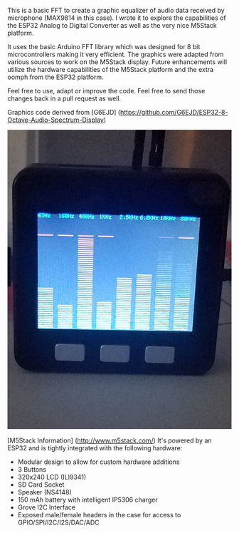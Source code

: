 This is a basic FFT to create a graphic equalizer of audio data received by microphone (MAX9814 in this case).   I wrote it to explore the capabilities of the ESP32 Analog to Digital Converter as well as the very nice M5Stack platform.

It uses the basic Arduino FFT library which was designed for 8 bit microcontrollers making it very efficient. The graphics were adapted from various sources to work on the M5Stack display.  Future enhancements will utilize the hardware capabilities of the M5Stack platform and the extra oomph from the ESP32 platform.

Feel free to use, adapt or improve the code.  Feel free to send those changes back in a pull request as well.

Graphics code derived from [G6EJD] (https://github.com/G6EJD/ESP32-8-Octave-Audio-Spectrum-Display)

![alt text](https://raw.githubusercontent.com/ElectroMagus/M5-FFT/master/FFT%20Demo.jpg)


[M5Stack Information] (http://www.m5stack.com/)
It's powered by an ESP32 and is tightly integrated with the following hardware:
- Modular design to allow for custom hardware additions
- 3 Buttons
- 320x240 LCD (ILI9341)
- SD Card Socket
- Speaker (NS4148)
- 150 mAh battery with intelligent IP5306 charger
- Grove I2C Interface
- Exposed male/female headers in the case for access to GPIO/SPI/I2C/I2S/DAC/ADC

